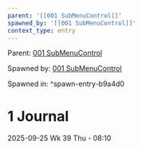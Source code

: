 ```yaml
---
parent: '[[001 SubMenuControl]]'
spawned_by: '[[001 SubMenuControl]]'
context_type: entry
---
```


Parent: [001 SubMenuControl](../001%20SubMenuControl.md)

Spawned by: [001 SubMenuControl](../001%20SubMenuControl.md)

Spawned in: [<a name="spawn-entry-b9a4d0" />^spawn-entry-b9a4d0](../001%20SubMenuControl.md#spawn-entry-b9a4d0)

# 1 Journal

2025-09-25 Wk 39 Thu - 08:10
